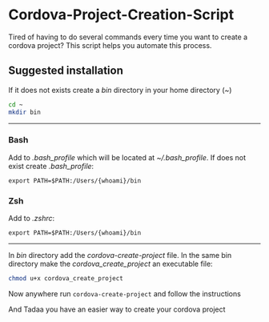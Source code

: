 # Cordova-Project-Creation-Script

Tired of having to do several commands every time you want to create a cordova project? This script helps you automate this process.

## Suggested installation

If it does not exists create a _bin_ directory in your home directory (_~_)

```bash
cd ~
mkdir bin
```

---

### Bash

Add to _.bash_profile_ which will be located at _~/.bash_profile_. If does not exist create _.bash_profile_:

`export PATH=$PATH:/Users/{whoami}/bin`

### Zsh

Add to _.zshrc_:

`export PATH=$PATH:/Users/{whoami}/bin`

---

In _bin_ directory add the _cordova-create-project_ file. 
In the same bin directory make the _cordova_create_project_ an executable file: 

```bash
chmod u+x cordova_create_project
```

Now anywhere run `cordova-create-project` and follow the instructions

And Tadaa you have an easier way to create your cordova project
